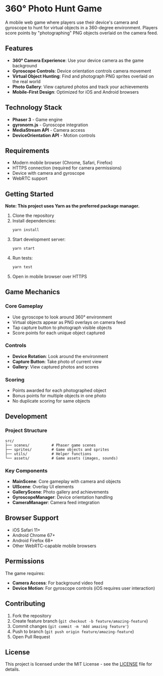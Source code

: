 # 360° Photo Hunt Game

A mobile web game where players use their device's camera and gyroscope to hunt for virtual objects in a 360-degree environment. Players score points by "photographing" PNG objects overlaid on the camera feed.

## Features

- **360° Camera Experience**: Use your device camera as the game background
- **Gyroscope Controls**: Device orientation controls camera movement
- **Virtual Object Hunting**: Find and photograph PNG sprites overlaid on the real world
- **Photo Gallery**: View captured photos and track your achievements
- **Mobile-First Design**: Optimized for iOS and Android browsers

## Technology Stack

- **Phaser 3** - Game engine
- **gyronorm.js** - Gyroscope integration
- **MediaStream API** - Camera access
- **DeviceOrientation API** - Motion controls

## Requirements

- Modern mobile browser (Chrome, Safari, Firefox)
- HTTPS connection (required for camera permissions)
- Device with camera and gyroscope
- WebRTC support

## Getting Started

**Note: This project uses Yarn as the preferred package manager.**

1. Clone the repository
2. Install dependencies:
   ```bash
   yarn install
   ```
3. Start development server:
   ```bash
   yarn start
   ```
4. Run tests:
   ```bash
   yarn test
   ```
5. Open in mobile browser over HTTPS

## Game Mechanics

### Core Gameplay
- Use gyroscope to look around 360° environment
- Virtual objects appear as PNG overlays on camera feed
- Tap capture button to photograph visible objects
- Score points for each unique object captured

### Controls
- **Device Rotation**: Look around the environment
- **Capture Button**: Take photo of current view
- **Gallery**: View captured photos and scores

### Scoring
- Points awarded for each photographed object
- Bonus points for multiple objects in one photo
- No duplicate scoring for same objects

## Development

### Project Structure
```
src/
├── scenes/          # Phaser game scenes
├── sprites/         # Game objects and sprites
├── utils/           # Helper functions
└── assets/          # Game assets (images, sounds)
```

### Key Components
- **MainScene**: Core gameplay with camera and objects
- **UIScene**: Overlay UI elements
- **GalleryScene**: Photo gallery and achievements
- **GyroscopeManager**: Device orientation handling
- **CameraManager**: Camera feed integration

## Browser Support

- iOS Safari 11+
- Android Chrome 67+
- Android Firefox 68+
- Other WebRTC-capable mobile browsers

## Permissions

The game requires:
- **Camera Access**: For background video feed
- **Device Motion**: For gyroscope controls (iOS requires user interaction)

## Contributing

1. Fork the repository
2. Create feature branch (`git checkout -b feature/amazing-feature`)
3. Commit changes (`git commit -m 'Add amazing feature'`)
4. Push to branch (`git push origin feature/amazing-feature`)
5. Open Pull Request

## License

This project is licensed under the MIT License - see the [LICENSE](LICENSE) file for details.